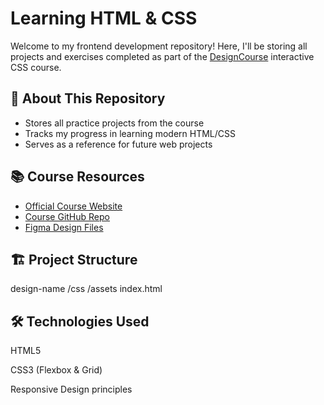 # Learning HTML & CSS 

Welcome to my frontend development repository! Here, I'll be storing all projects and exercises completed as part of the [DesignCourse](https://designcourse.com) interactive CSS course.

## 🎨 About This Repository

- Stores all practice projects from the course
- Tracks my progress in learning modern HTML/CSS
- Serves as a reference for future web projects

## 📚 Course Resources

- [Official Course Website](https://designcourse.com)
- [Course GitHub Repo](https://github.com/designcourse/css-course/tree/main)
- [Figma Design Files](https://www.figma.com/community/file/1154460535210746004/interactive-css-course)

## 🏗️ Project Structure
design-name
    /css
    /assets
    index.html

## 🛠️ Technologies Used
HTML5

CSS3 (Flexbox & Grid)

Responsive Design principles
